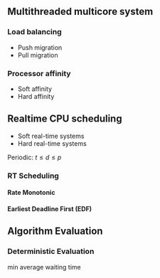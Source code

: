 ## Multithreaded multicore system

### Load balancing
- Push migration
- Pull migration

### Processor affinity
- Soft affinity
- Hard affinity

## Realtime CPU scheduling
- Soft real-time systems
- Hard real-time systems

Periodic: $t\leq d\leq p$

### RT Scheduling
#### Rate Monotonic

#### Earliest Deadline First (EDF)

## Algorithm Evaluation

### Deterministic Evaluation
min average waiting time


